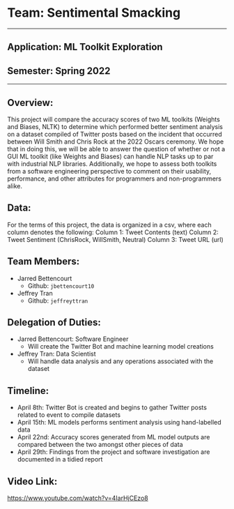 # Team: Sentimental Smacking
---
## Application: ML Toolkit Exploration

## Semester: Spring 2022
---

## Overview:
This project will compare the accuracy scores of two ML toolkits (Weights and Biases, NLTK) to determine which performed better sentiment analysis on a dataset compiled of Twitter posts based on the incident that occurred between Will Smith and Chris Rock at the 2022 Oscars ceremony. We hope that in doing this, we will be able to answer the question of whether or not a GUI ML toolkit (like Weights and Biases) can handle NLP tasks up to par with industrial NLP libraries. Additionally, we hope to assess both toolkits from a software engineering perspective to comment on their usability, performance, and other attributes for programmers and non-programmers alike.

## Data:
For the terms of this project, the data is organized in a csv, where each column denotes the following:
Column 1: Tweet Contents (text)
Column 2: Tweet Sentiment (ChrisRock, WillSmith, Neutral)
Column 3: Tweet URL (url)


## Team Members:
- Jarred Bettencourt
  - Github: `jbettencourt10`
- Jeffrey Tran
  - Github: `jeffreyttran`

## Delegation of Duties:
- Jarred Bettencourt: Software Engineer
  - Will create the Twitter Bot and machine learning model creations
- Jeffrey Tran: Data Scientist
  - Will handle data analysis and any operations associated with the dataset

## Timeline:
- April 8th: Twitter Bot is created and begins to gather Twitter posts related to event to compile datasets
- April 15th: ML models performs sentiment analysis using hand-labelled data
- April 22nd: Accuracy scores generated from ML model outputs are compared between the two amongst other pieces of data
- April 29th: Findings from the project and software investigation are documented in a tidied report

## Video Link:
https://www.youtube.com/watch?v=4IarHjCEzo8
